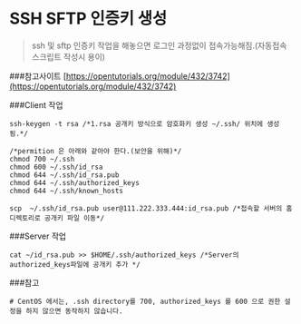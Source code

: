 # SSH SFTP 인증키 생성
>ssh 및 sftp 인증키 작업을 해놓으면 로그인 과정없이 접속가능해짐.(자동접속 스크립트 작성시 용이)

###참고사이트
[https://opentutorials.org/module/432/3742](https://opentutorials.org/module/432/3742)


###Client 작업
```shell
ssh-keygen -t rsa /*1.rsa 공개키 방식으로 암호화키 생성 ~/.ssh/ 위치에 생성됨.*/
```

```shell
/*permition 은 아래와 같아야 한다.(보안을 위해)*/
chmod 700 ~/.ssh
chmod 600 ~/.ssh/id_rsa
chmod 644 ~/.ssh/id_rsa.pub  
chmod 644 ~/.ssh/authorized_keys
chmod 644 ~/.ssh/known_hosts
```

```shell
scp  ~/.ssh/id_rsa.pub user@111.222.333.444:id_rsa.pub /*접속할 서버의 홈디렉토리로 공개키 파일 이동*/
```

###Server 작업
```shell
cat ~/id_rsa.pub >> $HOME/.ssh/authorized_keys /*Server의 authorized_keys파일에 공개키 추가 */
```

###참고
```shell
# CentOS 에서는, .ssh directory를 700, authorized_keys 를 600 으로 권한 설정을 하지 않으면 동작하지 않습니다. 
```